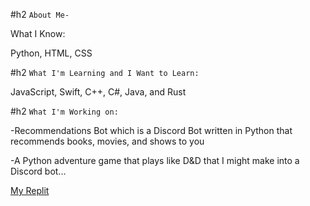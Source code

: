 #h2 ```About Me-```

What I Know:

Python, HTML, CSS



#h2 ``What I'm Learning and I Want to Learn:``

JavaScript, Swift, C++, C#, Java, and Rust



#h2 ``What I'm Working on:``

-Recommendations Bot which is a Discord Bot written in Python that recommends books, movies, and shows to you

-A Python adventure game that plays like D&D that I might make into a Discord bot...


[My Replit](https://replit.com/@robertrover811/)
